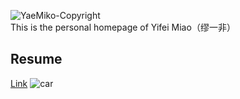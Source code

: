 ![YaeMiko-Copyright](https://github.com/MMMIU/mmmiu.github.io/assets/45010666/8c54303c-49f6-4ace-a273-330a2c0ba783)
This is the personal homepage of Yifei Miao（缪一非）
## Resume ##
[Link](https://github.com/MMMIU/mmmiu.github.io/blob/main/_files/CV-YifeiMiao.pdf)
![car](https://github.com/MMMIU/mmmiu.github.io/assets/45010666/042e2acf-319e-43ca-a38b-60e954ee19e7)
